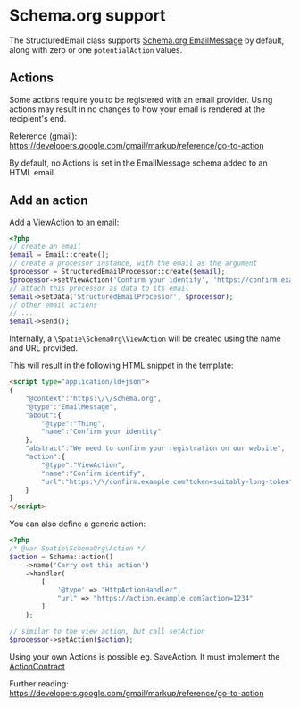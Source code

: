# Schema.org support

The StructuredEmail class supports [Schema.org EmailMessage](https://schema.org/EmailMessage) by default, along with zero or one `potentialAction` values.

## Actions

Some actions require you to be registered with an email provider. Using actions may result in no changes to how your email is rendered at the recipient's end.

Reference (gmail): https://developers.google.com/gmail/markup/reference/go-to-action

By default, no Actions is set in the EmailMessage schema added to an HTML email.

## Add an action

Add a ViewAction to an email:

```php
<?php
// create an email
$email = Email::create();
// create a processor instance, with the email as the argument
$processor = StructuredEmailProcessor::create($email);
$processor->setViewAction('Confirm your identify', 'https://confirm.example.com?token=some-token-for-the-recipient');
// attach this processor as data to its email
$email->setData('StructuredEmailProcessor', $processor);
// other email actions
// ...
$email->send();
```

Internally, a `\Spatie\SchemaOrg\ViewAction` will be created using the name and URL provided.

This will result in the following HTML snippet in the template:

```html
<script type="application/ld+json">
{
    "@context":"https:\/\/schema.org",
    "@type":"EmailMessage",
    "about":{
        "@type":"Thing",
        "name":"Confirm your identity"
    },
    "abstract":"We need to confirm your registration on our website",
    "action":{
        "@type":"ViewAction",
        "name":"Confirm identify",
        "url":"https:\/\/confirm.example.com?token=suitably-long-token"
    }
}
</script>
```

You can also define a generic action:

```php
<?php
/* @var Spatie\SchemaOrg\Action */
$action = Schema::action()
    ->name('Carry out this action')
    ->handler(
        [
            '@type' => "HttpActionHandler",
            "url" => "https://action.example.com?action=1234"
        ]
    );

// similar to the view action, but call setAction
$processor->setAction($action);
```

Using your own Actions is possible eg. SaveAction. It must implement the [ActionContract](https://github.com/spatie/schema-org/blob/master/src/Contracts/ActionContract.php)

Further reading: https://developers.google.com/gmail/markup/reference/go-to-action

